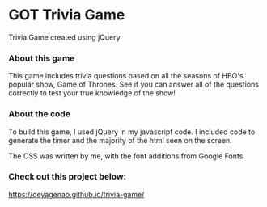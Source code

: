 # GOT Trivia Game
Trivia Game created using jQuery

### About this game
This game includes trivia questions based on all the seasons of HBO's popular show, Game of Thrones. 
See if you can answer all of the questions correctly to test your true knowledge of the show! 

### About the code 
To build this game, I used jQuery in my javascript code. I included code to generate the timer and the majority of the html seen on the screen. 

The CSS was written by me, with the font additions from Google Fonts. 

### Check out this project below:
https://deyagenao.github.io/trivia-game/ 
